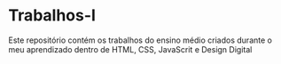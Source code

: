 # Trabalhos-I
Este repositório contém os trabalhos do ensino médio criados durante o meu aprendizado dentro de HTML, CSS, JavaScrit e Design Digital
